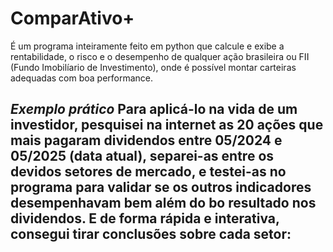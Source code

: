 # ComparAtivo+

É um programa inteiramente feito em python que calcule e exibe a rentabilidade, o risco e o desempenho de qualquer ação brasileira ou FII (Fundo Imobilíario de Investimento), onde é possível montar carteiras adequadas com boa performance.


*Exemplo prático*
Para aplicá-lo na vida de um investidor, pesquisei na internet as 20 ações que mais pagaram dividendos entre 05/2024 e 05/2025 (data atual), separei-as entre os devidos setores de mercado, e testei-as no programa para validar se os outros indicadores desempenhavam bem além do bo resultado nos dividendos. 
E de forma rápida e interativa, consegui tirar conclusões sobre cada setor:
- 


